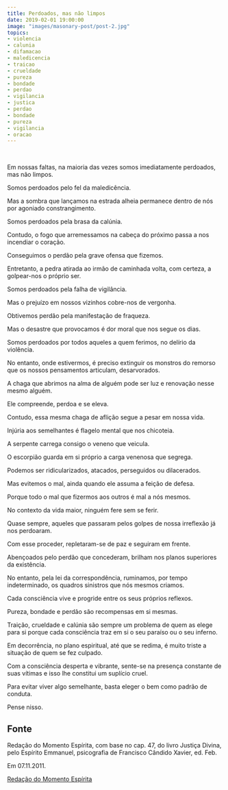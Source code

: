 ```yaml
---
title: Perdoados, mas não limpos
date: 2019-02-01 19:00:00
image: "images/masonary-post/post-2.jpg"
topics: 
- violencia
- calunia
- difamacao
- maledicencia
- traicao
- crueldade
- pureza
- bondade
- perdao
- vigilancia
- justica
- perdao
- bondade
- pureza
- vigilancia
- oracao
---
```

 

Em nossas faltas, na maioria das vezes somos imediatamente perdoados, mas não
limpos.

Somos perdoados pelo fel da maledicência.

Mas a sombra que lançamos na estrada alheia permanece dentro de nós por
agoniado constrangimento.

Somos perdoados pela brasa da calúnia.

Contudo, o fogo que arremessamos na cabeça do próximo passa a nos incendiar o
coração.

Conseguimos o perdão pela grave ofensa que fizemos.

Entretanto, a pedra atirada ao irmão de caminhada volta, com certeza, a
golpear-nos o próprio ser.

Somos perdoados pela falha de vigilância.

Mas o prejuízo em nossos vizinhos cobre-nos de vergonha.

Obtivemos perdão pela manifestação de fraqueza.

Mas o desastre que provocamos é dor moral que nos segue os dias.

Somos perdoados por todos aqueles a quem ferimos, no delírio da violência.

No entanto, onde estivermos, é preciso extinguir os monstros do remorso que os
nossos pensamentos articulam, desarvorados.

A chaga que abrimos na alma de alguém pode ser luz e renovação nesse mesmo
alguém.

Ele compreende, perdoa e se eleva.

Contudo, essa mesma chaga de aflição segue a pesar em nossa vida.

Injúria aos semelhantes é flagelo mental que nos chicoteia.

A serpente carrega consigo o veneno que veicula.

O escorpião guarda em si próprio a carga venenosa que segrega.

Podemos ser ridicularizados, atacados, perseguidos ou dilacerados.

Mas evitemos o mal, ainda quando ele assuma a feição de defesa.

Porque todo o mal que fizermos aos outros é mal a nós mesmos.

No contexto da vida maior, ninguém fere sem se ferir.

Quase sempre, aqueles que passaram pelos golpes de nossa irreflexão já nos
perdoaram.

Com esse proceder, repletaram-se de paz e seguiram em frente.

Abençoados pelo perdão que concederam, brilham nos planos superiores da
existência.

No entanto, pela lei da correspondência, ruminamos, por tempo indeterminado, os
quadros sinistros que nós mesmos criamos.

Cada consciência vive e progride entre os seus próprios reflexos.

Pureza, bondade e perdão são recompensas em si mesmas.

Traição, crueldade e calúnia são sempre um problema de quem as elege para si
porque cada consciência traz em si o seu paraíso ou o seu inferno.

Em decorrência, no plano espiritual, até que se redima, é muito triste a
situação de quem se fez culpado.

Com a consciência desperta e vibrante, sente-se na presença constante de suas
vítimas e isso lhe constitui um suplício cruel.

Para evitar viver algo semelhante, basta eleger o bem como padrão de conduta.

Pense nisso.


## Fonte
Redação do Momento Espírita, com base no cap. 47, do livro Justiça Divina, pelo
Espírito Emmanuel, psicografia de Francisco Cândido Xavier, ed. Feb.

Em 07.11.2011.


[Redação do Momento Espírita](http://momento.com.br/pt/ler_texto.php?id=3223)

